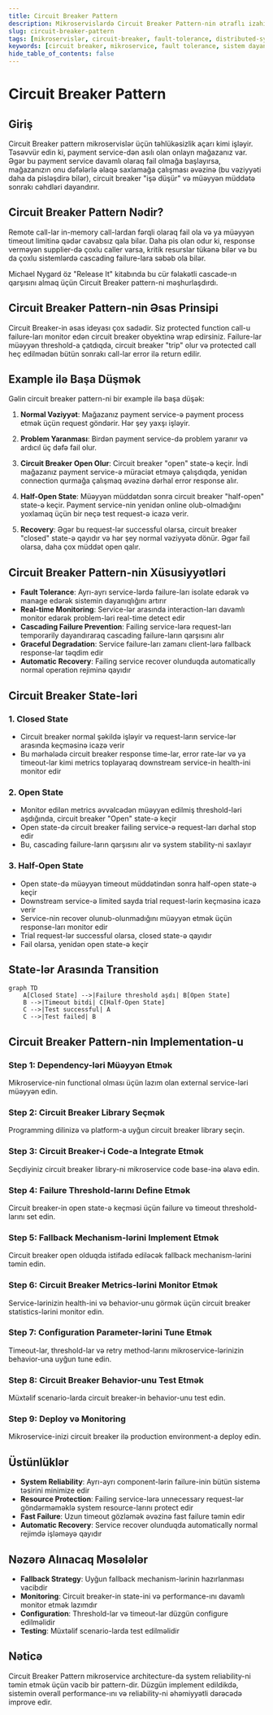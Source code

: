 ```yaml
---
title: Circuit Breaker Pattern
description: Mikroservislardə Circuit Breaker Pattern-nin ətraflı izahı və tətbiqi
slug: circuit-breaker-pattern 
tags: [mikroservislər, circuit-breaker, fault-tolerance, distributed-systems]
keywords: [circuit breaker, mikroservice, fault tolerance, sistem dayanıqlığı]
hide_table_of_contents: false
---
```


# Circuit Breaker Pattern

## Giriş

Circuit Breaker pattern mikroservislər üçün təhlükəsizlik açarı kimi işləyir. Təsəvvür edin ki, payment service-dən asılı olan onlayn mağazanız var. Əgər bu payment service davamlı olaraq fail olmağa başlayırsa, mağazanızın onu dəfələrlə əlaqə saxlamağa çalışması əvəzinə (bu vəziyyəti daha da pisləşdirə bilər), circuit breaker "işə düşür" və müəyyən müddətə sonrakı cəhdləri dayandırır.

## Circuit Breaker Pattern Nədir?

Remote call-lar in-memory call-lardan fərqli olaraq fail ola və ya müəyyən timeout limitinə qədər cavabsız qala bilər. Daha pis olan odur ki, response verməyən supplier-də çoxlu caller varsa, kritik resurslar tükənə bilər və bu da çoxlu sistemlərdə cascading failure-lara səbəb ola bilər.

Michael Nygard öz "Release It" kitabında bu cür fəlakətli cascade-ın qarşısını almaq üçün Circuit Breaker pattern-ni məşhurlaşdırdı.

## Circuit Breaker Pattern-nin Əsas Prinsipi

Circuit Breaker-in əsas ideyası çox sadədir. Siz protected function call-u failure-ları monitor edən circuit breaker obyektinə wrap edirsiniz. Failure-lar müəyyən threshold-a çatdıqda, circuit breaker "trip" olur və protected call heç edilmədən bütün sonrakı call-lar error ilə return edilir.

## Example ilə Başa Düşmək

Gəlin circuit breaker pattern-ni bir example ilə başa düşək:

1. **Normal Vəziyyət**: Mağazanız payment service-ə payment process etmək üçün request göndərir. Hər şey yaxşı işləyir.

2. **Problem Yaranması**: Birdən payment service-də problem yaranır və ardıcıl üç dəfə fail olur.

3. **Circuit Breaker Open Olur**: Circuit breaker "open" state-ə keçir. İndi mağazanız payment service-ə müraciət etməyə çalışdıqda, yenidən connection qurmağa çalışmaq əvəzinə dərhal error response alır.

4. **Half-Open State**: Müəyyən müddətdən sonra circuit breaker "half-open" state-ə keçir. Payment service-nin yenidən online olub-olmadığını yoxlamaq üçün bir neçə test request-ə icazə verir.

5. **Recovery**: Əgər bu request-lər successful olarsa, circuit breaker "closed" state-ə qayıdır və hər şey normal vəziyyətə dönür. Əgər fail olarsa, daha çox müddət open qalır.

## Circuit Breaker Pattern-nin Xüsusiyyətləri

- **Fault Tolerance**: Ayrı-ayrı service-lərdə failure-ları isolate edərək və manage edərək sistemin dayanıqlığını artırır
- **Real-time Monitoring**: Service-lər arasında interaction-ları davamlı monitor edərək problem-ləri real-time detect edir
- **Cascading Failure Prevention**: Failing service-lərə request-ları temporarily dayandıraraq cascading failure-ların qarşısını alır
- **Graceful Degradation**: Service failure-ları zamanı client-lərə fallback response-lar təqdim edir
- **Automatic Recovery**: Failing service recover olunduqda automatically normal operation rejiminə qayıdır

## Circuit Breaker State-ləri

### 1. Closed State

- Circuit breaker normal şəkildə işləyir və request-ların service-lər arasında keçməsinə icazə verir
- Bu mərhələdə circuit breaker response time-lar, error rate-lər və ya timeout-lar kimi metrics toplayaraq downstream service-in health-ini monitor edir

### 2. Open State

- Monitor edilən metrics əvvəlcədən müəyyən edilmiş threshold-ləri aşdığında, circuit breaker "Open" state-ə keçir
- Open state-də circuit breaker failing service-ə request-ları dərhal stop edir
- Bu, cascading failure-ların qarşısını alır və system stability-ni saxlayır

### 3. Half-Open State

- Open state-də müəyyən timeout müddətindən sonra half-open state-ə keçir
- Downstream service-ə limited sayda trial request-lərin keçməsinə icazə verir
- Service-nin recover olunub-olunmadığını müəyyən etmək üçün response-ları monitor edir
- Trial request-lər successful olarsa, closed state-ə qayıdır
- Fail olarsa, yenidən open state-ə keçir

## State-lər Arasında Transition

```mermaid
graph TD
    A[Closed State] -->|Failure threshold aşdı| B[Open State]
    B -->|Timeout bitdi| C[Half-Open State]
    C -->|Test successful| A
    C -->|Test failed| B
```

## Circuit Breaker Pattern-nin Implementation-u

### Step 1: Dependency-ləri Müəyyən Etmək
Mikroservice-nin functional olması üçün lazım olan external service-ləri müəyyən edin.

### Step 2: Circuit Breaker Library Seçmək
Programming dilinizə və platform-a uyğun circuit breaker library seçin.

### Step 3: Circuit Breaker-i Code-a Integrate Etmək
Seçdiyiniz circuit breaker library-ni mikroservice code base-inə əlavə edin.

### Step 4: Failure Threshold-larını Define Etmək
Circuit breaker-in open state-ə keçməsi üçün failure və timeout threshold-larını set edin.

### Step 5: Fallback Mechanism-lərini Implement Etmək
Circuit breaker open olduqda istifadə ediləcək fallback mechanism-lərini təmin edin.

### Step 6: Circuit Breaker Metrics-lərini Monitor Etmək
Service-lərinizin health-ini və behavior-unu görmək üçün circuit breaker statistics-lərini monitor edin.

### Step 7: Configuration Parameter-lərini Tune Etmək
Timeout-lar, threshold-lar və retry method-larını mikroservice-lərinizin behavior-una uyğun tune edin.

### Step 8: Circuit Breaker Behavior-unu Test Etmək
Müxtəlif scenario-larda circuit breaker-in behavior-unu test edin.

### Step 9: Deploy və Monitoring
Mikroservice-inizi circuit breaker ilə production environment-a deploy edin.

## Üstünlüklər

- **System Reliability**: Ayrı-ayrı component-lərin failure-inin bütün sistemə təsirini minimize edir
- **Resource Protection**: Failing service-lərə unnecessary request-lər göndərməməklə system resource-larını protect edir
- **Fast Failure**: Uzun timeout gözləmək əvəzinə fast failure təmin edir
- **Automatic Recovery**: Service recover olunduqda automatically normal rejimdə işləməyə qayıdır

## Nəzərə Alınacaq Məsələlər

- **Fallback Strategy**: Uyğun fallback mechanism-lərinin hazırlanması vacibdir
- **Monitoring**: Circuit breaker-in state-ini və performance-ını davamlı monitor etmək lazımdır
- **Configuration**: Threshold-lar və timeout-lar düzgün configure edilməlidir
- **Testing**: Müxtəlif scenario-larda test edilməlidir

## Nəticə

Circuit Breaker Pattern mikroservice architecture-da system reliability-ni təmin etmək üçün vacib bir pattern-dir. Düzgün implement edildikdə, sistemin overall performance-ını və reliability-ni əhəmiyyətli dərəcədə improve edir.
